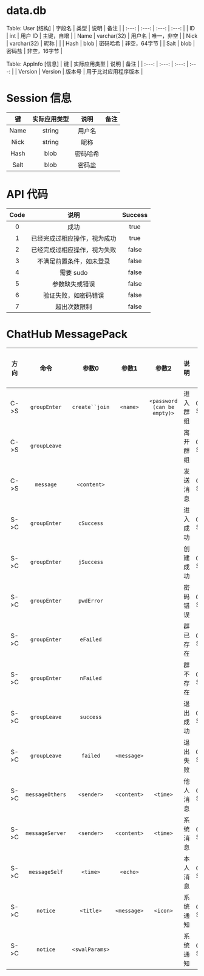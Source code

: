 # data.db
Table: User [结构]
| 字段名 | 类型 | 说明 |	备注 |
| :---: | :---: | :---: | :---: |
| ID | int | 用户 ID | 主键，自增 |
| Name | varchar(32) | 用户名 | 唯一，非空 |
| Nick | varchar(32) | 昵称 |  |
| Hash | blob | 密码哈希 | 非空，64字节 |
| Salt | blob | 密码盐 | 非空，16字节 |

Table: AppInfo [信息]
| 键 | 实际应用类型 | 说明 | 备注 |
| :---: | :---: | :---: | :---: |
| Version | Version | 版本号 | 用于比对应用程序版本 |


# Session 信息
|  键  | 实际应用类型 |  说明  | 备注 |
| :--: | :---------: | :----: | :--: |
| Name |   string    | 用户名 |      |
| Nick |   string    |  昵称  |      |
| Hash |    blob     |密码哈希|      |
| Salt |    blob     | 密码盐 |      |



# API 代码
| Code |            说明            | Success |
| :--: | :------------------------: |:-------:|
|  0   |            成功            |  true   |
|  1   | 已经完成过相应操作，视为成功 |  true   |
|  2   | 已经完成过相应操作，视为失败 |  false  |
|  3   |  不满足前置条件，如未登录   |  false  |
|  4   |          需要 sudo         |  false  |
|  5   |       参数缺失或错误        |  false  |
|  6   |    验证失败，如密码错误     |  false  |
|  7   |        超出次数限制        |  false  |


# ChatHub MessagePack
| 方向 |     命令      |     参数0     |    参数1    |           参数2           |    说明    |   完成情况   |
| :--: | :-----------: | :----------: | :---------: | :-----------------------: | :-------: | :----------: |
| C->S | `groupEnter`  |`create``join`|  `<name>`   |`<password (can be empty)>`| 进入群组   |   C:N  S:N   |
| C->S | `groupLeave`  |              |             |                           | 离开群组   |   C:N  S:N   |
| C->S |   `message`   | `<content>`  |             |                           | 发送消息   |   C:Y  S:N   |
| S->C | `groupEnter`  |  `cSuccess`  |             |                           | 进入成功   |   C:N  S:N   |
| S->C | `groupEnter`  |  `jSuccess`  |             |                           | 创建成功   |   C:N  S:N   |
| S->C | `groupEnter`  |  `pwdError`  |             |                           | 密码错误   |   C:N  S:N   |
| S->C | `groupEnter`  |  `eFailed`   |             |                           | 群已存在   |   C:N  S:N   |
| S->C | `groupEnter`  |  `nFailed`   |             |                           | 群不存在   |   C:N  S:N   |
| S->C | `groupLeave`  |   `success`  |             |                           | 退出成功   |   C:N  S:N   |
| S->C | `groupLeave`  |   `failed`   | `<message>` |                           | 退出失败   |   C:N  S:N   |
| S->C |`messageOthers`|  `<sender>`  | `<content>` |         `<time>`          | 他人消息   |   C:Y  S:N   |
| S->C |`messageServer`|  `<sender>`  | `<content>` |         `<time>`          | 系统消息   |   C:Y  S:N   |
| S->C | `messageSelf` |   `<time>`   |  `<echo>`   |                           | 本人消息   |   C:Y  S:N   |
| S->C |   `notice`    |   `<title>`  | `<message>` |         `<icon>`          | 系统通知   |   C:Y  S:N   |
| S->C |   `notice`    |`<swalParams>`|             |                           | 系统通知   |   C:Y  S:N   |